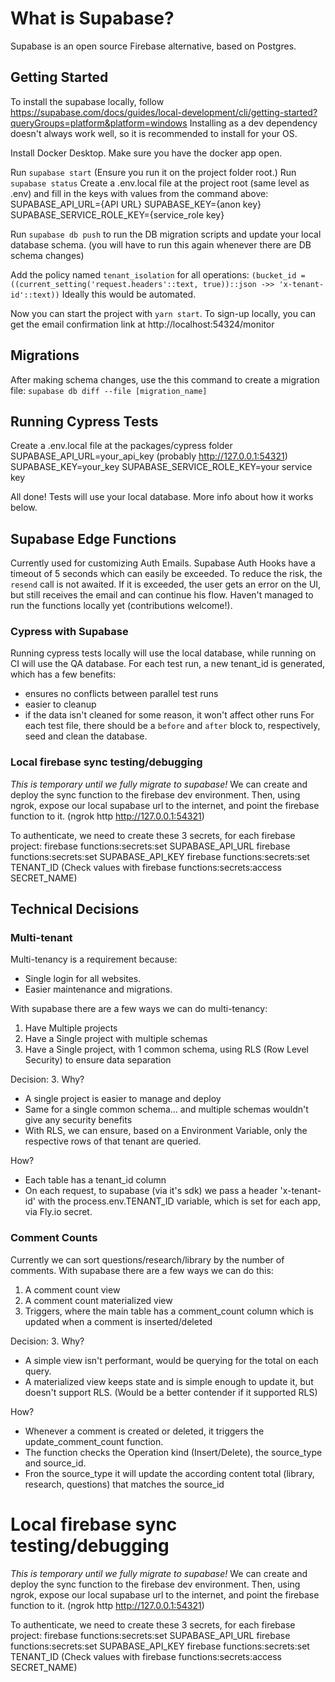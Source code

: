 # What is Supabase?

Supabase is an open source Firebase alternative, based on Postgres.

## Getting Started

To install the supabase locally, follow https://supabase.com/docs/guides/local-development/cli/getting-started?queryGroups=platform&platform=windows
Installing as a dev dependency doesn't always work well, so it is recommended to install for your OS.

Install Docker Desktop.
Make sure you have the docker app open.

Run `supabase start` (Ensure you run it on the project folder root.)
Run `supabase status`
Create a .env.local file at the project root (same level as .env) and fill in the keys with values from the command above:
SUPABASE_API_URL={API URL}
SUPABASE_KEY={anon key}
SUPABASE_SERVICE_ROLE_KEY={service_role key}

Run `supabase db push` to run the DB migration scripts and update your local database schema. (you will have to run this again whenever there are DB schema changes)

Add the policy named `tenant_isolation` for all operations: `(bucket_id = ((current_setting('request.headers'::text, true))::json ->> 'x-tenant-id'::text))`
Ideally this would be automated.

Now you can start the project with `yarn start`.
To sign-up locally, you can get the email confirmation link at http://localhost:54324/monitor

## Migrations

After making schema changes, use the this command to create a migration file:
`supabase db diff --file [migration_name]`

## Running Cypress Tests

Create a .env.local file at the packages/cypress folder
SUPABASE_API_URL=your_api_key (probably http://127.0.0.1:54321)
SUPABASE_KEY=your_key
SUPABASE_SERVICE_ROLE_KEY=your service key

All done! Tests will use your local database. More info about how it works below.

## Supabase Edge Functions

Currently used for customizing Auth Emails.
Supabase Auth Hooks have a timeout of 5 seconds which can easily be exceeded. To reduce the risk, the `resend` call is not awaited.
If it is exceeded, the user gets an error on the UI, but still receives the email and can continue his flow.
Haven't managed to run the functions locally yet (contributions welcome!).

### Cypress with Supabase

Running cypress tests locally will use the local database, while running on CI will use the QA database.
For each test run, a new tenant_id is generated, which has a few benefits:

- ensures no conflicts between parallel test runs
- easier to cleanup
- if the data isn't cleaned for some reason, it won't affect other runs
  For each test file, there should be a `before` and `after` block to, respectively, seed and clean the database.

### Local firebase sync testing/debugging

_This is temporary until we fully migrate to supabase!_
We can create and deploy the sync function to the firebase dev environment.
Then, using ngrok, expose our local supabase url to the internet, and point the firebase function to it.
(ngrok http http://127.0.0.1:54321)

To authenticate, we need to create these 3 secrets, for each firebase project:
firebase functions:secrets:set SUPABASE_API_URL
firebase functions:secrets:set SUPABASE_API_KEY
firebase functions:secrets:set TENANT_ID
(Check values with firebase functions:secrets:access SECRET_NAME)

## Technical Decisions

### Multi-tenant

Multi-tenancy is a requirement because:

- Single login for all websites.
- Easier maintenance and migrations.

With supabase there are a few ways we can do multi-tenancy:

1. Have Multiple projects
2. Have a Single project with multiple schemas
3. Have a Single project, with 1 common schema, using RLS (Row Level Security) to ensure data separation

Decision: 3. Why?

- A single project is easier to manage and deploy
- Same for a single common schema... and multiple schemas wouldn't give any security benefits
- With RLS, we can ensure, based on a Environment Variable, only the respective rows of that tenant are queried.

How?

- Each table has a tenant_id column
- On each request, to supabase (via it's sdk) we pass a header 'x-tenant-id' with the process.env.TENANT_ID variable, which is set for each app, via Fly.io secret.

### Comment Counts

Currently we can sort questions/research/library by the number of comments.
With supabase there are a few ways we can do this:

1. A comment count view
2. A comment count materialized view
3. Triggers, where the main table has a comment_count column which is updated when a comment is inserted/deleted

Decision: 3. Why?

- A simple view isn't performant, would be querying for the total on each query.
- A materialized view keeps state and is simple enough to update it, but doesn't support RLS. (Would be a better contender if it supported RLS)

How?

- Whenever a comment is created or deleted, it triggers the update_comment_count function.
- The function checks the Operation kind (Insert/Delete), the source_type and source_id.
- Fron the source_type it will update the according content total (library, research, questions) that matches the source_id

# Local firebase sync testing/debugging

_This is temporary until we fully migrate to supabase!_
We can create and deploy the sync function to the firebase dev environment.
Then, using ngrok, expose our local supabase url to the internet, and point the firebase function to it.
(ngrok http http://127.0.0.1:54321)

To authenticate, we need to create these 3 secrets, for each firebase project:
firebase functions:secrets:set SUPABASE_API_URL
firebase functions:secrets:set SUPABASE_API_KEY
firebase functions:secrets:set TENANT_ID
(Check values with firebase functions:secrets:access SECRET_NAME)
